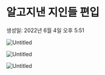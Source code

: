 # 알고지낸 지인들 편입

생성일: 2022년 6월 4일 오후 5:51

![Untitled](Untitled%205.png)

![Untitled](Untitled%206.png)

![Untitled](Untitled%207.png)